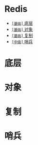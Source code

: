 # Redis

* [`[基础]` 底层](/sections/Redis.md#底层)
* [`[基础]` 对象](/sections/Redis.md#对象)
* [`[基础]` 复制](/sections/Redis.md#复制)
* [`[中级]` 哨兵](/sections/Redis.md#哨兵)

# 底层
# 对象
# 复制
# 哨兵